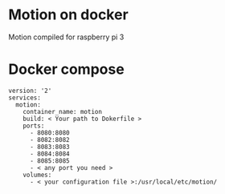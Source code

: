 # Motion on docker
Motion compiled for raspberry pi 3

# Docker compose

	version: '2'
	services:
	  motion:
		container_name: motion
		build: < Your path to Dokerfile >
		ports:
		  - 8080:8080
		  - 8082:8082
		  - 8083:8083
		  - 8084:8084
		  - 8085:8085
		  - < any port you need >
		volumes:
		  - < your configuration file >:/usr/local/etc/motion/


